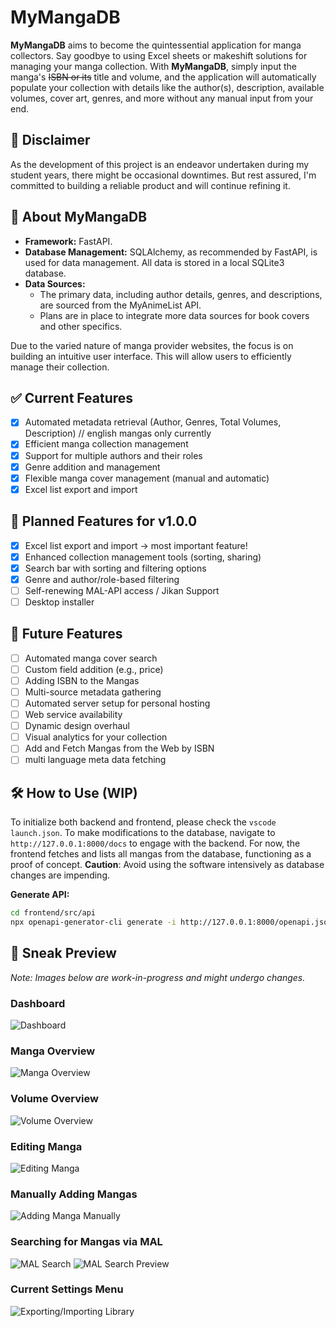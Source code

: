 # MyMangaDB

**MyMangaDB** aims to become the quintessential application for manga collectors. Say goodbye to using Excel sheets or makeshift solutions for managing your manga collection. With **MyMangaDB**, simply input the manga's ~~ISBN or its~~ title and volume, and the application will automatically populate your collection with details like the author(s), description, available volumes, cover art, genres, and more without any manual input from your end.

## 🔔 Disclaimer

As the development of this project is an endeavor undertaken during my student years, there might be occasional downtimes. But rest assured, I'm committed to building a reliable product and will continue refining it.

## 📖 About MyMangaDB

- **Framework:** FastAPI.
- **Database Management:** SQLAlchemy, as recommended by FastAPI, is used for data management. All data is stored in a local SQLite3 database.
- **Data Sources:**
  - The primary data, including author details, genres, and descriptions, are sourced from the MyAnimeList API.
  - Plans are in place to integrate more data sources for book covers and other specifics.

Due to the varied nature of manga provider websites, the focus is on building an intuitive user interface. This will allow users to efficiently manage their collection.

## ✅ Current Features

- [x] Automated metadata retrieval (Author, Genres, Total Volumes, Description) // english mangas only currently
- [x] Efficient manga collection management
- [x] Support for multiple authors and their roles
- [x] Genre addition and management
- [x] Flexible manga cover management (manual and automatic)
- [x] Excel list export and import

## 📅 Planned Features for v1.0.0

- [x] Excel list export and import -> most important feature!
- [x] Enhanced collection management tools (sorting, sharing)
- [x] Search bar with sorting and filtering options
- [x] Genre and author/role-based filtering
- [ ] Self-renewing MAL-API access / Jikan Support
- [ ] Desktop installer

## 🚀 Future Features

- [ ] Automated manga cover search
- [ ] Custom field addition (e.g., price)
- [ ] Adding ISBN to the Mangas
- [ ] Multi-source metadata gathering
- [ ] Automated server setup for personal hosting
- [ ] Web service availability
- [ ] Dynamic design overhaul
- [ ] Visual analytics for your collection
- [ ] Add and Fetch Mangas from the Web by ISBN
- [ ] multi language meta data fetching

## 🛠️ How to Use (WIP)

To initialize both backend and frontend, please check the `vscode launch.json`. To make modifications to the database, navigate to `http://127.0.0.1:8000/docs` to engage with the backend. For now, the frontend fetches and lists all mangas from the database, functioning as a proof of concept. **Caution**: Avoid using the software intensively as database changes are impending.

**Generate API:**

```bash
cd frontend/src/api
npx openapi-generator-cli generate -i http://127.0.0.1:8000/openapi.json -g typescript-fetch
```

## 📸 Sneak Preview

*Note: Images below are work-in-progress and might undergo changes.*

### Dashboard

![Dashboard](https://raw.githubusercontent.com/FabianRolfMatthiasNoll/MyMangaDB/master/screenshots/dashboard.png)

### Manga Overview

![Manga Overview](https://raw.githubusercontent.com/FabianRolfMatthiasNoll/MyMangaDB/master/screenshots/manga_overview.png)

### Volume Overview

![Volume Overview](https://raw.githubusercontent.com/FabianRolfMatthiasNoll/MyMangaDB/master/screenshots/volume_overview.png)

### Editing Manga

![Editing Manga](https://github.com/FabianRolfMatthiasNoll/MyMangaDB/blob/master/screenshots/manga_editing.png?raw=true)

### Manually Adding Mangas

![Adding Manga Manually](https://github.com/FabianRolfMatthiasNoll/MyMangaDB/blob/master/screenshots/adding_manga_manual.png?raw=true)

### Searching for Mangas via MAL

![MAL Search](https://github.com/FabianRolfMatthiasNoll/MyMangaDB/blob/master/screenshots/myanimelist_search.png?raw=true)
![MAL Search Preview](https://github.com/FabianRolfMatthiasNoll/MyMangaDB/blob/master/screenshots/myanimelist_search_preview.png?raw=true)

### Current Settings Menu

![Exporting/Importing Library](https://github.com/FabianRolfMatthiasNoll/MyMangaDB/blob/master/screenshots/settings_menu.png?raw=true)
